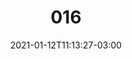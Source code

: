 ---
title: "016"
date: 2021-01-12T11:13:27-03:00
draft: false
autorias: ["César Ganimi Machado"]
plataformas: ["NodeBox 3"]
descricao: "Cria sucessivamente linhas e colunas de uma grid preenchidas por algarismos aleatórios de 0 a 9."
autorias_url: ["https://cesarg.com.br/"]
url: "/formas/016"
---